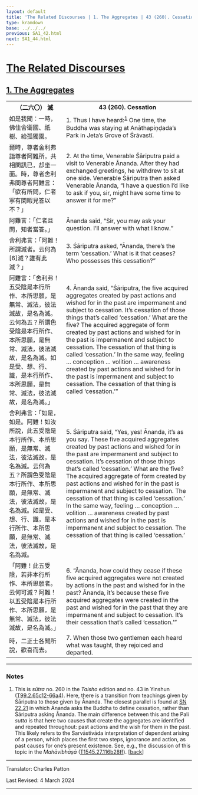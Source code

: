 ```yaml
---
layout: default
title: 'The Related Discourses | 1. The Aggregates | 43 (260). Cessation'
type: kramdown
base: ../../../
previous: SA1_42.html
next: SA1_44.html
---
```


<h1><a href='(../index.html)'>The Related Discourses</a></h1>
<h2><a href='index.html'>1. The Aggregates</a></h2>

<table class="trans">
  <th class='ch'>（二六〇） 滅</th>
  <th class='en'>43 (260). Cessation</th>
  <tr>
    <td title='t99.2.65c12'>如是我聞：一時，佛住舍衛國、祇樹、給孤獨園。</td>
    <td id='p1'>1. Thus I have heard:<sup id="ref1"><a href="#n1">1</a></sup> One time, the Buddha was staying at Anāthapiṇḍada’s Park in Jeta’s Grove of Śrāvastī.</td>
  </tr>
  <tr>
    <td title='t99.2.65c13'>爾時，尊者舍利弗詣尊者阿難所，共相問訊已，却坐一面。時，尊者舍利弗問尊者阿難言：「欲有所問，仁者寧有閑暇見答以不？」</td>
    <td id='p2'>2. At the time, Venerable Śāriputra paid a visit to Venerable Ānanda. After they had exchanged greetings, he withdrew to sit at one side. Venerable Śāriputra then asked Venerable Ānanda, “I have a question I’d like to ask if you, sir, might have some time to answer it for me?”</td>
  </tr>
  <tr>
    <td title='t99.2.65c16'>阿難言：「仁者且問，知者當答。」</td>
    <td>Ānanda said, “Sir, you may ask your question. I’ll answer with what I know.”</td>
  </tr>
  <tr>
    <td title='t99.2.65c16'>舍利弗言：「阿難！所謂滅者。云何為[6]滅？誰有此滅？」</td>
    <td id='p3'>3. Śāriputra asked, “Ānanda, there’s the term ‘cessation.’ What is it that ceases? Who possesses this cessation?”</td>
  </tr>
  <tr>
    <td title='t99.2.65c18'>阿難言：「舍利弗！五受陰是本行所作、本所思願，是無常、滅法，彼法滅故，是名為滅。云何為五？所謂色受陰是本行所作、本所思願，是無常、滅法，彼法滅故，是名為滅。如是受、想、行、識，是本行所作、本所思願，是無常、滅法，彼法滅故，是名為滅。」</td>
    <td id='p4'>4. Ānanda said, “Śāriputra, the five acquired aggregates created by past actions and wished for in the past are impermanent and subject to cessation. It’s cessation of those things that’s called ‘cessation.’ What are the five? The acquired aggregate of form created by past actions and wished for in the past is impermanent and subject to cessation. The cessation of that thing is called ‘cessation.’ In the same way, feeling … conception … volition … awareness created by past actions and wished for in the past is impermanent and subject to cessation. The cessation of that thing is called ‘cessation.’”</td>
  </tr>
  <tr>
    <td title='t99.2.65c23'>舍利弗言：「如是，如是。阿難！如汝所說，此五受陰是本行所作、本所思願，是無常、滅法，彼法滅故，是名為滅。云何為五？所謂色受陰是本行所作、本所思願，是無常、滅法，彼法滅故，是名為滅。如是受、想、行、識，是本行所作、本所思願，是無常、滅法，彼法滅故，是名為滅。</td>
    <td id='p5'>5. Śāriputra said, “Yes, yes! Ānanda, it’s as you say. These five acquired aggregates created by past actions and wished for in the past are impermanent and subject to cessation. It’s cessation of those things that’s called ‘cessation.’ What are the five? The acquired aggregate of form created by past actions and wished for in the past is impermanent and subject to cessation. The cessation of that thing is called ‘cessation.’ In the same way, feeling … conception … volition … awareness created by past actions and wished for in the past is impermanent and subject to cessation. The cessation of that thing is called ‘cessation.’</td>
  </tr>
  <tr>
    <td title='t99.2.65c29'>「阿難！此五受陰，若非本行所作、本所思願者。云何可滅？阿難！以五受陰是本行所作、本所思願，是無常、滅法，彼法滅故，是名為滅。」</td>
    <td id='p6'>6. “Ānanda, how could they cease if these five acquired aggregates were not created by actions in the past and wished for in the past? Ānanda, it’s because these five acquired aggregates were created in the past and wished for in the past that they are impermanent and subject to cessation. It’s their cessation that’s called ‘cessation.’”</td>
  </tr>
  <tr>
    <td title='t99.2.66a3'>時，二正士各聞所說，歡喜而去。</td>
    <td id='p7'>7. When those two gentlemen each heard what was taught, they rejoiced and departed.</td>
  </tr>
</table>

<hr/>

<h3 id="notes">Notes</h3>

<ol>
<li id="n1">This is <em>sūtra</em> no. 260 in the <cite>Taisho</cite> edition and no. 43 in Yinshun (<a href="https://cbetaonline.dila.edu.tw/zh/T02n0099_p0065c12" target="_blank">T99.2.65c12-66a4</a>). Here, there is a transition from teachings given by Śāriputra to those given by Ānanda. The closest parallel is found at <a href="https://suttacentral.net/sn22.21" target="_blank">SN 22.21</a> in which Ānanda asks the Buddha to define cessation, rather than Śāriputra asking Ānanda. The main difference between this and the Pali <em>sutta</em> is that here two causes that create the aggregates are identified and repeated throughout: past actions and the wish for them in the past. This likely refers to the Sarvāstivāda interpretation of dependent arising of a person, which places the first two steps, ignorance and action, as past causes for one’s present existence. See, e.g., the discussion of this topic in the <cite>Mahāvibhāṣā</cite> (<a href="https://cbetaonline.dila.edu.tw/zh/T27n1545_p0116b28" target="_blank">T1545.27.116b28ff</a>). [<a href="#ref1">back</a>]</li>
</ol>

<hr/>

<p class="translator">Translator: Charles Patton</p>
<p class='revised'>Last Revised: 4 March 2024</p>

<hr/>